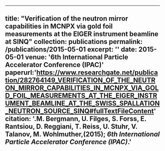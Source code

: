 
---
title: "Verification of the neutron mirror capabilities in MCNPX via gold foil measurements at the EIGER instrument beamline at SINQ"
collection: publications
permalink: /publications/2015-05-01
excerpt: ''
date: 2015-05-01
venue: '6th International Particle Accelerator Conference (IPAC)'
paperurl:'https://www.researchgate.net/publication/282764149_VERIFICATION_OF_THE_NEUTRON_MIRROR_CAPABILITIES_IN_MCNPX_VIA_GOLD_FOIL_MEASUREMENTS_AT_THE_EIGER_INSTRUMENT_BEAMLINE_AT_THE_SWISS_SPALLATION_NEUTRON_SOURCE_SINQ#fullTextFileContent'
citation: '.M. Bergmann, U. Filges, S. Forss, E. Rantsiou, D. Reggiani, T. Reiss, U. Stuhr, V. Talanov, M. Wohlmuther,(2015); <i>6th International Particle Accelerator Conference (IPAC)</i>.'
---
